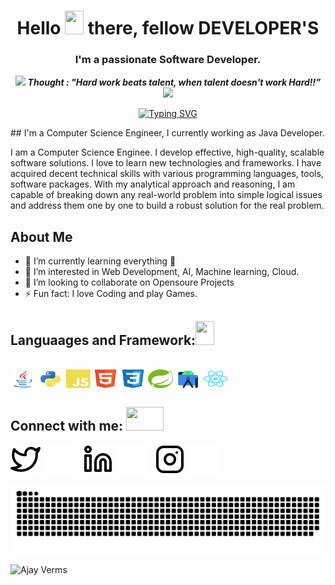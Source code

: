 <h1 align="center">Hello <img src="https://raw.githubusercontent.com/MartinHeinz/MartinHeinz/master/wave.gif" width="30px" height="38"> there, fellow DEVELOPER'S</h1>
<h3 align="center">I'm a passionate Software Developer.</h3>

<p align="center">
<img src="https://media.giphy.com/media/qjqUcgIyRjsl2/giphy.gif" width="50" /> <b><i align="center">Thought : "Hard work beats talent, when talent doesn't work Hard!!”</i></b> <img src="https://media.giphy.com/media/qjqUcgIyRjsl2/giphy.gif" width="50" />
</p>

<div align="center">
  
 [![Typing SVG](https://readme-typing-svg.herokuapp.com?font=IBM+Plex+sans&weight=540&size=32&pause=1000&color=FF1493&width=435&lines=Hey!+It's+Ajay+Verma;I'm+a+Software+Developer;I+%E2%9D%A4+LeetCode+Web+3.0)](https://git.io/typing-svg)
 
</div>
## I'm a Computer Science Engineer, I currently working as Java Developer.

I am a Computer Science Enginee. I develop effective, high-quality, scalable software solutions. I love to learn new technologies and frameworks.
I have acquired decent technical skills with various programming languages, tools, software packages. With my analytical approach and reasoning, I am capable of breaking down any real-world problem into simple logical issues and address them one by one to build a robust solution for the real problem.

## About Me

- 🌱 I’m currently learning everything 🤣
- 👀 I’m interested in Web Development, AI, Machine learning, Cloud.
- 👯 I’m looking to collaborate on Opensoure Projects
- ⚡ Fun fact: I love Coding and play Games.

## Languaages and Framework:<img src = "https://media2.giphy.com/media/QssGEmpkyEOhBCb7e1/giphy.gif?cid=ecf05e47a0n3gi1bfqntqmob8g9aid1oyj2wr3ds3mg700bl&rid=giphy.gif" width = 30px height="38">

<div style="display: inline_block"><br>
  <img align="center" alt="Ajay-verma-Java" height="30" width="40" src="https://raw.githubusercontent.com/devicons/devicon/master/icons/java/java-original.svg">
  <img align="center" alt="Ajay-verma-Python" height="30" width="40" src="https://raw.githubusercontent.com/devicons/devicon/master/icons/python/python-original.svg">
  <img align="center" alt="Ajay-verma-Js" height="30" width="40" src="https://raw.githubusercontent.com/devicons/devicon/master/icons/javascript/javascript-plain.svg">
  <img align="center" alt="Ajay-verma-HTML" height="30" width="40" src="https://raw.githubusercontent.com/devicons/devicon/master/icons/html5/html5-original.svg">
  <img align="center" alt="Ajay-verma-CSS" height="30" width="40" src="https://raw.githubusercontent.com/devicons/devicon/master/icons/css3/css3-original.svg">
  <img align="center" alt="Ajay-verma-React" height="30" width="40" src="https://raw.githubusercontent.com/devicons/devicon/master/icons/spring/spring-original.svg">
  <img align="center" alt="Ajay-verma-React" height="30" width="40" src="https://raw.githubusercontent.com/devicons/devicon/master/icons/androidstudio/androidstudio-original.svg">
  <img align="center" alt="Ajay-verma-React" height="30" width="40" src="https://raw.githubusercontent.com/devicons/devicon/master/icons/react/react-original.svg">
   
 
</div>

## Connect with me: <img src='https://raw.githubusercontent.com/ShahriarShafin/ShahriarShafin/main/Assets/handshake.gif' width="60px" height="38">
<p align="left">

[![website](./img/twitter-light.svg)](https://twitter.com/heyAjayverma#gh-light-mode-only)
[![website](./img/twitter-dark.svg)](https://twitter.com/heyAjayverma#gh-dark-mode-only)
&nbsp;&nbsp;
[![website](./img/linkedin-light.svg)](https://www.linkedin.com/in/ajay-verma-203040173/#gh-light-mode-only)
[![website](./img/linkedin-dark.svg)](https://www.linkedin.com/in/ajay-verma-203040173/#gh-dark-mode-only)
&nbsp;&nbsp;
[![website](./img/instagram-light.svg)](https://instagram.com/_ajay_verma#gh-light-mode-only)
[![website](./img/instagram-dark.svg)](https://instagram.com/_ajay_verma#gh-dark-mode-only)

 ![Snake animation](https://github.com/ajayxverma/ajayxverma/blob/main/img/github-grid-snake.svg)
 
 ![Ajay Verms](https://github-readme-stats.vercel.app/api?username=ajayxverma&show_icons=true&theme=radical)
 
<!---
I am a Software Engineer. I develop effective, high-quality, scalable software solutions. I love to learn new technologies and frameworks.
I have acquired decent technical skills with various programming languages, tools, software packages. With my analytical approach and reasoning, I am capable of breaking down any real-world problem into simple logical issues and address them one by one to build a robust solution for the real problem.


ajayxverma/ajayxverma is a ✨ special ✨ repository because its `README.md` (this file) appears on your GitHub profile.
You can click the Preview link to take a look at your changes.
--->
